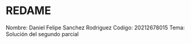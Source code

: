 REDAME
======
Nombre: Daniel Felipe Sanchez Rodriguez
Codigo: 20212678015
Tema: Solución del segundo parcial
